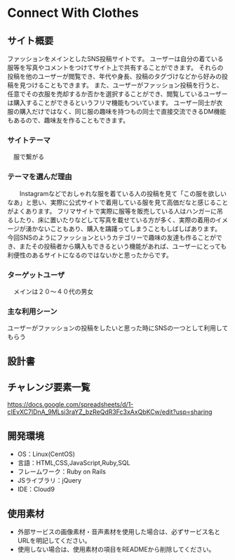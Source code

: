 # Connect With Clothes

## サイト概要
 ファッションをメインとしたSNS投稿サイトです。
 ユーザーは自分の着ている服等を写真やコメントをつけてサイト上で共有することができます。
 それらの投稿を他のユーザーが閲覧でき、年代や身長、投稿のタグづけなどから好みの投稿を見つけることもできます。
 また、ユーザーがファッション投稿を行うと、任意でその衣服を売却するか否かを選択することができ、閲覧しているユーザーは購入することができるというフリマ機能もついています。
 ユーザー同士が衣服の購入だけではなく、同じ服の趣味を持つもの同士で直接交流できるDM機能もあるので、趣味友を作ることもできます。

### サイトテーマ
　服で繋がる

### テーマを選んだ理由
　　Instagramなどでおしゃれな服を着ている人の投稿を見て「この服を欲しいなあ」と思い、実際に公式サイトで着用している服を見て高価だなと感じることがよくあります。
 フリマサイトで実際に服等を販売している人はハンガーに吊るしたり、床に置いたりなどして写真を載せている方が多く、実際の着用のイメージが湧かないこともあり、購入を躊躇ってしまうこともしばしばあります。
 今回SNSのようにファッションというカテゴリーで趣味の友達も作ることができ、またその投稿者から購入もできるという機能があれば、ユーザーにとっても利便性のあるサイトになるのではないかと思ったからです。

### ターゲットユーザ
　メインは２０〜４０代の男女

### 主な利用シーン
ユーザーがファッションの投稿をしたいと思った時にSNSの一つとして利用してもらう


## 設計書

## チャレンジ要素一覧
https://docs.google.com/spreadsheets/d/1-cIEvXC7lDnA_9MLsi3raYZ_bzReQdR3Fc3xAxQbKCw/edit?usp=sharing

## 開発環境
- OS：Linux(CentOS)
- 言語：HTML,CSS,JavaScript,Ruby,SQL
- フレームワーク：Ruby on Rails
- JSライブラリ：jQuery
- IDE：Cloud9

## 使用素材
- 外部サービスの画像素材・音声素材を使用した場合は、必ずサービス名とURLを明記してください。
- 使用しない場合は、使用素材の項目をREADMEから削除してください。

